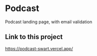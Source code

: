 # Podcast

Podcast landing page, with email validation

## Link to this project

https://podcast-swart.vercel.app/
